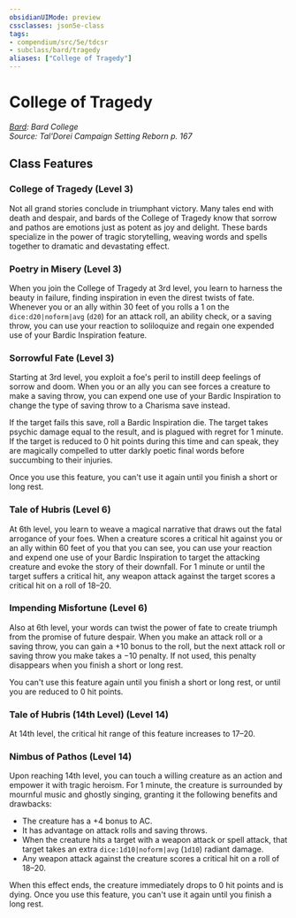 ```yaml
---
obsidianUIMode: preview
cssclasses: json5e-class
tags:
- compendium/src/5e/tdcsr
- subclass/bard/tragedy
aliases: ["College of Tragedy"]
---
```

# College of Tragedy
*[Bard](bard.md): Bard College*  
*Source: Tal'Dorei Campaign Setting Reborn p. 167*  


## Class Features

### College of Tragedy (Level 3)

Not all grand stories conclude in triumphant victory. Many tales end with death and despair, and bards of the College of Tragedy know that sorrow and pathos are emotions just as potent as joy and delight. These bards specialize in the power of tragic storytelling, weaving words and spells together to dramatic and devastating effect.

### Poetry in Misery (Level 3)

When you join the College of Tragedy at 3rd level, you learn to harness the beauty in failure, finding inspiration in even the direst twists of fate. Whenever you or an ally within 30 feet of you rolls a 1 on the `dice:d20|noform|avg` (`d20`) for an attack roll, an ability check, or a saving throw, you can use your reaction to soliloquize and regain one expended use of your Bardic Inspiration feature.

### Sorrowful Fate (Level 3)

Starting at 3rd level, you exploit a foe's peril to instill deep feelings of sorrow and doom. When you or an ally you can see forces a creature to make a saving throw, you can expend one use of your Bardic Inspiration to change the type of saving throw to a Charisma save instead.

If the target fails this save, roll a Bardic Inspiration die. The target takes psychic damage equal to the result, and is plagued with regret for 1 minute. If the target is reduced to 0 hit points during this time and can speak, they are magically compelled to utter darkly poetic final words before succumbing to their injuries.

Once you use this feature, you can't use it again until you finish a short or long rest.

### Tale of Hubris (Level 6)

At 6th level, you learn to weave a magical narrative that draws out the fatal arrogance of your foes. When a creature scores a critical hit against you or an ally within 60 feet of you that you can see, you can use your reaction and expend one use of your Bardic Inspiration to target the attacking creature and evoke the story of their downfall. For 1 minute or until the target suffers a critical hit, any weapon attack against the target scores a critical hit on a roll of 18–20.

### Impending Misfortune (Level 6)

Also at 6th level, your words can twist the power of fate to create triumph from the promise of future despair. When you make an attack roll or a saving throw, you can gain a +10 bonus to the roll, but the next attack roll or saving throw you make takes a −10 penalty. If not used, this penalty disappears when you finish a short or long rest.

You can't use this feature again until you finish a short or long rest, or until you are reduced to 0 hit points.

### Tale of Hubris (14th Level) (Level 14)

At 14th level, the critical hit range of this feature increases to 17–20.

### Nimbus of Pathos (Level 14)

Upon reaching 14th level, you can touch a willing creature as an action and empower it with tragic heroism. For 1 minute, the creature is surrounded by mournful music and ghostly singing, granting it the following benefits and drawbacks:

- The creature has a +4 bonus to AC.  
- It has advantage on attack rolls and saving throws.  
- When the creature hits a target with a weapon attack or spell attack, that target takes an extra `dice:1d10|noform|avg` (`1d10`) radiant damage.  
- Any weapon attack against the creature scores a critical hit on a roll of 18–20.  

When this effect ends, the creature immediately drops to 0 hit points and is dying. Once you use this feature, you can't use it again until you finish a long rest.
